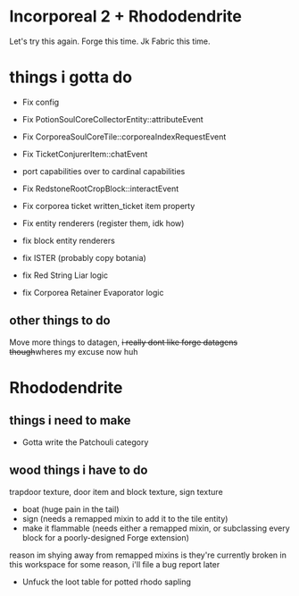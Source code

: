 Incorporeal 2 + Rhododendrite
=============================

Let's try this again. Forge this time. Jk Fabric this time.

# things i gotta do

* Fix config
* Fix PotionSoulCoreCollectorEntity::attributeEvent
* Fix CorporeaSoulCoreTile::corporeaIndexRequestEvent
* Fix TicketConjurerItem::chatEvent
* port capabilities over to cardinal capabilities
* Fix RedstoneRootCropBlock::interactEvent

* Fix corporea ticket written_ticket item property
* Fix entity renderers (register them, idk how)
* fix block entity renderers
* fix ISTER (probably copy botania)

* fix Red String Liar logic
* fix Corporea Retainer Evaporator logic

## other things to do

Move more things to datagen, ~~i really dont like forge datagens though~~wheres my excuse now huh

# Rhododendrite

## things i need to make

* Gotta write the Patchouli category

## wood things i have to do

trapdoor texture, door item and block texture, sign texture

- boat (huge pain in the tail)
- sign (needs a remapped mixin to add it to the tile entity)
- make it flammable (needs either a remapped mixin, or subclassing every block for a poorly-designed Forge extension)

reason im shying away from remapped mixins is they're currently broken in this workspace for some reason, i'll file a bug report later

* Unfuck the loot table for potted rhodo sapling